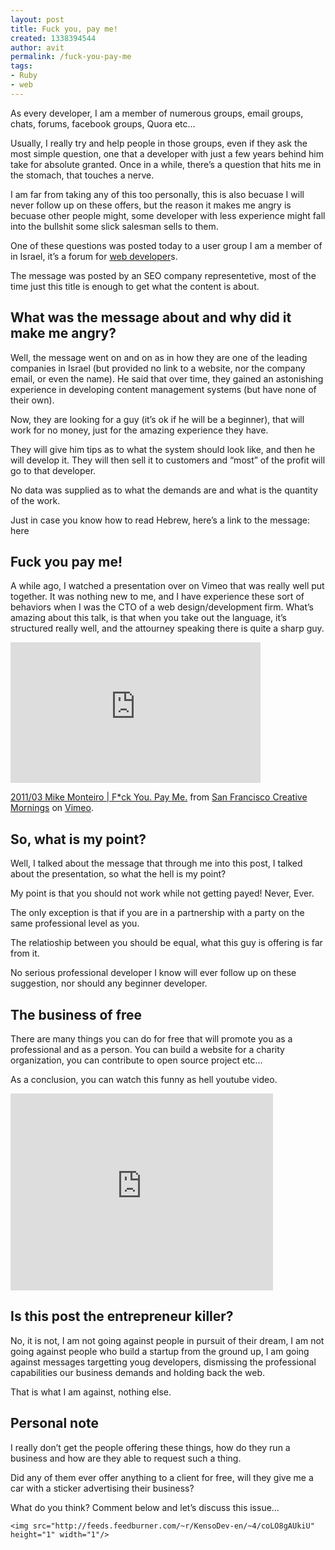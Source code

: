 ```yaml
---
layout: post
title: Fuck you, pay me!
created: 1338394544
author: avit
permalink: /fuck-you-pay-me
tags:
- Ruby
- web
---
```

<p>As every developer, I am a member of numerous groups, email groups, chats, forums, facebook groups, Quora etc…</p>

<p>Usually, I really try and help people in those groups, even if they ask the most simple question, one that a developer with just a few years behind him take for absolute granted. Once in a while, there’s a question that hits me in the stomach, that touches a nerve.</p>

<p>I am far from taking any of this too personally, this is also becuase I will never follow up on these offers, but the reason it makes me angry is becuase other people might, some developer with less experience might fall into the bullshit some slick salesman sells to them.</p>

<p>One of these questions was posted today to a user group I am a member of in Israel, it’s a forum for <a href="http://www.kensodev.com">web developer</a>s.</p>

<p>The message was posted by an SEO company representetive, most of the time just this title is enough to get what the content is about.</p>

<h2>What was the message about and why did it make me angry?</h2>

<p>Well, the message went on and on as in how they are one of the leading companies in Israel (but provided no link to a website, nor the company email, or even the name). He said that over time, they gained an astonishing experience in developing content management systems (but have none of their own).</p>

<p>Now, they are looking for a guy (it’s ok if he will be a beginner), that will work for no money, just for the amazing experience they have.</p>

<p>They will give him tips as to what the system should look like, and then he will develop it. They will then sell it to customers and “most” of the profit will go to that developer.</p>

<p>No data was supplied as to what the demands are and what is the quantity of the work.</p>

<p>Just in case you know how to read Hebrew, here’s a link to the message: here</p>

<h2>Fuck you pay me!</h2>

<p>A while ago, I watched a presentation over on Vimeo that was really well put together.  It was nothing new to me, and I have experience these sort of behaviors when I was the CTO of a web design/development firm. What’s amazing about this talk, is that when you take out the language, it’s structured really well, and the attourney speaking there is quite a sharp guy.</p>

<iframe src="http://player.vimeo.com/video/22053820?title=0&byline=0&portrait=0" width="400" height="225" frameborder="0" webkitAllowFullScreen mozallowfullscreen allowFullScreen></iframe><p><a href="http://vimeo.com/22053820">2011/03 Mike Monteiro | F*ck You. Pay Me.</a> from <a href="http://vimeo.com/sanfranciscocm">San Francisco Creative Mornings</a> on <a href="http://vimeo.com">Vimeo</a>.</p>

<h2>So, what is my point?</h2>

<p>Well, I talked about the message that through me into this post, I talked about the presentation, so what the hell is my point?</p>

<p>My point is that you should not work while not getting payed!
Never, Ever.</p>

<p>The only exception is that if you are in a partnership with a party on the same professional level as you.</p>

<p>The relatioship between you should be equal, what this guy is offering is far from it.</p>

<p>No serious professional developer I know will ever follow up on these suggestion, nor should any beginner developer.</p>

<h2>The business of free</h2>

<p>There are many things you can do for free that will promote you as a professional and as a person. You can build a website for a charity organization, you can contribute to open source project etc…</p>

<p>As a conclusion, you can watch this funny as hell youtube video.</p>

<iframe width="420" height="315" src="http://www.youtube.com/embed/HyTpzgAW5NA" frameborder="0" allowfullscreen></iframe>

<h2>Is this post the entrepreneur killer?</h2>

<p>No, it is not, I am not going against people in pursuit of their dream, I am not going against people who build a startup from the ground up, I am going against messages targetting youg developers, dismissing the professional capabilities our business demands and holding back the web.</p>

<p>That is what I am against, nothing else.</p>

<h2>Personal note</h2>

<p>I really don’t get the people offering these things, how do they run a business and how are they able to request such a thing.</p>

<p>Did any of them ever offer anything to a client for free, will they give me a car with a sticker advertising their business?</p>

<p>What do you think?
Comment below and let’s discuss this issue…</p>
      
    <img src="http://feeds.feedburner.com/~r/KensoDev-en/~4/coLO8gAUkiU" height="1" width="1"/>

